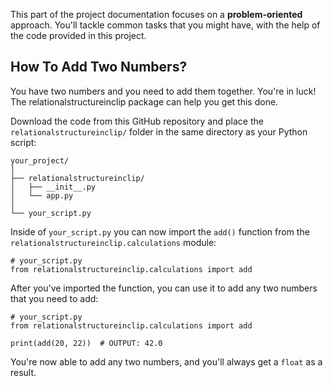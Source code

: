 This part of the project documentation focuses on a
**problem-oriented** approach. You'll tackle common
tasks that you might have, with the help of the code
provided in this project.

## How To Add Two Numbers?

You have two numbers and you need to add them together.
You're in luck! The relationalstructureinclip package can help you
get this done.

Download the code from this GitHub repository and place
the `relationalstructureinclip/` folder in the same directory as your
Python script:

    your_project/
    │
    ├── relationalstructureinclip/
    │   ├── __init__.py
    │   └── app.py
    │
    └── your_script.py

Inside of `your_script.py` you can now import the
`add()` function from the `relationalstructureinclip.calculations`
module:

    # your_script.py
    from relationalstructureinclip.calculations import add

After you've imported the function, you can use it
to add any two numbers that you need to add:

    # your_script.py
    from relationalstructureinclip.calculations import add

    print(add(20, 22))  # OUTPUT: 42.0

You're now able to add any two numbers, and you'll
always get a `float` as a result.
